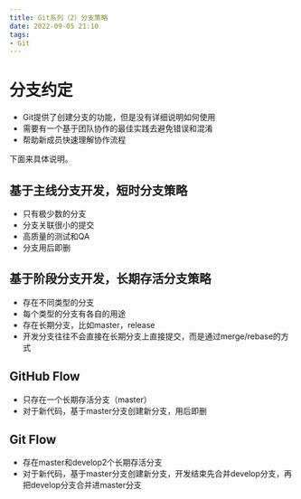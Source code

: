 ```yaml
---
title: Git系列（2）分支策略
date: 2022-09-05 21:10
tags:
- Git
---
```


# 分支约定

- Git提供了创建分支的功能，但是没有详细说明如何使用
- 需要有一个基于团队协作的最佳实践去避免错误和混淆
- 帮助新成员快速理解协作流程

下面来具体说明。
<!--more-->
## 基于主线分支开发，短时分支策略

- 只有极少数的分支
- 分支关联很小的提交
- 高质量的测试和QA
- 分支用后即删

## 基于阶段分支开发，长期存活分支策略

- 存在不同类型的分支
- 每个类型的分支有各自的用途
- 存在长期分支，比如master，release
- 开发分支往往不会直接在长期分支上直接提交，而是通过merge/rebase的方式

## GitHub Flow

- 只存在一个长期存活分支（master）
- 对于新代码，基于master分支创建新分支，用后即删

## Git Flow

- 存在master和develop2个长期存活分支
- 对于新代码，基于master分支创建新分支，开发结束先合并develop分支，再把develop分支合并进master分支
